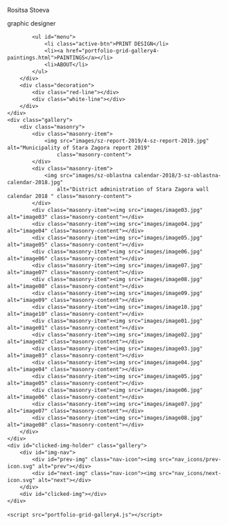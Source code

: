 <!DOCTYPE html>
<html lang="en">

<head>
    <meta charset="UTF-8">
    <meta name="viewport" content="width=device-width, initial-scale=1.0">
    <meta http-equiv="X-UA-Compatible" content="ie=edge">
    <title>Portfolio Grid</title>
    <link rel="stylesheet" href="portfolio-grid-gallery4.css">
</head>

<body>
    <div class="header-wrapper">
        <div class="header">
            <div id="title">
                <p class="name">Rositsa Stoeva</p>
                <p class="occupation">graphic designer</p>
            </div>

            <ul id="menu">
                <li class="active-btn">PRINT DESIGN</li>
                <li><a href="portfolio-grid-gallery4-paintings.html">PAINTINGS</a></li>
                <li>ABOUT</li>
            </ul>
        </div>
        <div class="decoration">
            <div class="red-line"></div>
            <div class="white-line"></div>
        </div>
    </div>
    <div class="gallery">
        <div class="masonry">
            <div class="masonry-item">
                <img src="images/sz-report-2019/4-sz-report-2019.jpg" alt="Municipality of Stara Zagora report 2019"
                    class="masonry-content">
            </div>
            <div class="masonry-item">
                <img src="images/sz-oblastna calendar-2018/3-sz-oblastna-calendar-2018.jpg"
                    alt="District administration of Stara Zagora wall calendar 2018 " class="masonry-content">
            </div>
            <div class="masonry-item"><img src="images/image03.jpg" alt="image03" class="masonry-content"></div>
            <div class="masonry-item"><img src="images/image04.jpg" alt="image04" class="masonry-content"></div>
            <div class="masonry-item"><img src="images/image05.jpg" alt="image05" class="masonry-content"></div>
            <div class="masonry-item"><img src="images/image06.jpg" alt="image06" class="masonry-content"></div>
            <div class="masonry-item"><img src="images/image07.jpg" alt="image07" class="masonry-content"></div>
            <div class="masonry-item"><img src="images/image08.jpg" alt="image08" class="masonry-content"></div>
            <div class="masonry-item"><img src="images/image09.jpg" alt="image09" class="masonry-content"></div>
            <div class="masonry-item"><img src="images/image10.jpg" alt="image10" class="masonry-content"></div>
            <div class="masonry-item"><img src="images/image01.jpg" alt="image01" class="masonry-content"></div>
            <div class="masonry-item"><img src="images/image02.jpg" alt="image02" class="masonry-content"></div>
            <div class="masonry-item"><img src="images/image03.jpg" alt="image03" class="masonry-content"></div>
            <div class="masonry-item"><img src="images/image04.jpg" alt="image04" class="masonry-content"></div>
            <div class="masonry-item"><img src="images/image05.jpg" alt="image05" class="masonry-content"></div>
            <div class="masonry-item"><img src="images/image06.jpg" alt="image06" class="masonry-content"></div>
            <div class="masonry-item"><img src="images/image07.jpg" alt="image07" class="masonry-content"></div>
            <div class="masonry-item"><img src="images/image08.jpg" alt="image08" class="masonry-content"></div>
        </div>
    </div>
    <div id="clicked-img-holder" class="gallery">
        <div id="img-nav">
            <div id="prev-img" class="nav-icon"><img src="nav_icons/prev-icon.svg" alt="prev"></div>
            <div id="next-img" class="nav-icon"><img src="nav_icons/next-icon.svg" alt="next"></div>
        </div>
        <div id="clicked-img"></div>
    </div>

    <script src="portfolio-grid-gallery4.js"></script>

</body>

</html>
